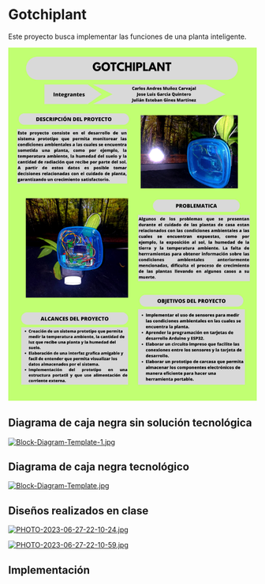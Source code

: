 # Gotchiplant
Este proyecto busca implementar las funciones de una planta inteligente.

![Gotchiplant.png](https://raw.githubusercontent.com/jules1194/Gotchiplant/main/GOTCHIPLANT.png)

## Diagrama de caja negra sin solución tecnológica

[![Block-Diagram-Template-1.jpg](https://i.postimg.cc/y6RS5X37/Block-Diagram-Template-1.jpg)](https://postimg.cc/6T934ZhP)

## Diagrama de caja negra tecnológico

[![Block-Diagram-Template.jpg](https://i.postimg.cc/TPNVcdL1/Block-Diagram-Template.jpg)](https://postimg.cc/v19xYdvw)

## Diseños realizados en clase

[![PHOTO-2023-06-27-22-10-24.jpg](https://i.postimg.cc/QMgnMrvM/PHOTO-2023-06-27-22-10-24.jpg)](https://postimg.cc/qtRGmWJf)

[![PHOTO-2023-06-27-22-10-59.jpg](https://i.postimg.cc/SRPgPQYg/PHOTO-2023-06-27-22-10-59.jpg)](https://postimg.cc/Mfy0MSDB)

## Implementación 
